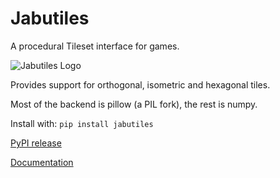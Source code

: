 # Jabutiles

A procedural Tileset interface for games.

![Jabutiles Logo](https://github.com/ArthurBohn95/jabutiles/examples/logo/imgs/logo.png?raw=true)

Provides support for orthogonal, isometric and hexagonal tiles.

Most of the backend is pillow (a PIL fork), the rest is numpy.

Install with: `pip install jabutiles`

[PyPI release](https://pypi.org/project/jabutiles/) 

[Documentation](https://github.com/ArthurBohn95/jabutiles/blob/main/docs/)
